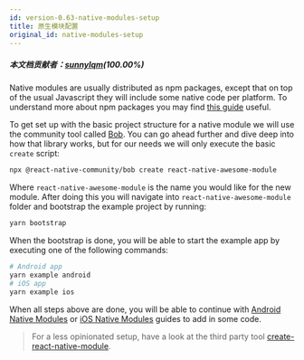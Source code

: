 ```yaml
---
id: version-0.63-native-modules-setup
title: 原生模块配置
original_id: native-modules-setup
---
```


##### 本文档贡献者：[sunnylqm](https://github.com/search?q=sunnylqm%40qq.com+in%3Aemail&type=Users)(100.00%)

Native modules are usually distributed as npm packages, except that on top of the usual Javascript they will include some native code per platform. To understand more about npm packages you may find [this guide](https://docs.npmjs.com/packages-and-modules/contributing-packages-to-the-registry) useful.

To get set up with the basic project structure for a native module we will use the community tool called [Bob](https://github.com/react-native-community/bob). You can go ahead further and dive deep into how that library works, but for our needs we will only execute the basic `create` script:

```sh
npx @react-native-community/bob create react-native-awesome-module
```

Where `react-native-awesome-module` is the name you would like for the new module. After doing this you will navigate into `react-native-awesome-module` folder and bootstrap the example project by running:

```sh
yarn bootstrap
```

When the bootstrap is done, you will be able to start the example app by executing one of the following commands:

```sh
# Android app
yarn example android
# iOS app
yarn example ios
```

When all steps above are done, you will be able to continue with [Android Native Modules](native-modules-android) or [iOS Native Modules](native-modules-ios) guides to add in some code.

> For a less opinionated setup, have a look at the third party tool [create-react-native-module](https://github.com/brodybits/create-react-native-module).
